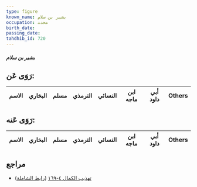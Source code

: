 ```yaml
---
type: figure
known_name: بشير بن سلام
occupation: محدث
birth_date:
passing_date:
tahdhib_id: 720
---
```

##### بشير بن سلام

## رَوَى عَن:
| الاسم | البخاري | مسلم | الترمذي | النسائي | ابن ماجه | أبي داود | Others |
| ----- | ------- | ---- | ------- | ------- | -------- | -------- | ------ |
## رَوَى عَنه:
| الاسم | البخاري | مسلم | الترمذي | النسائي | ابن ماجه | أبي داود | Others |
| ----- | ------- | ---- | ------- | ------- | -------- | -------- | ------ |
## مراجع
- [تهذيب الكمال ٤-١٦٩](obsidian://open?vault=Tahdhib-al-Kamal&file=Figures/٧٢٠-بشير%20بن%20سلام) ([رابط الشاملة](https://shamela.ws/book/3722/1683))
